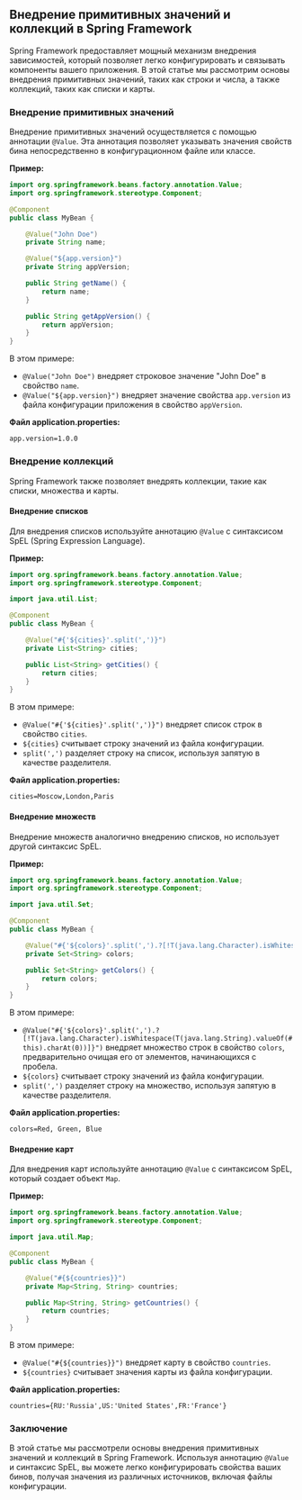 ## Внедрение примитивных значений и коллекций в Spring Framework

Spring Framework предоставляет мощный механизм внедрения зависимостей, который позволяет легко конфигурировать и связывать компоненты вашего приложения. В этой статье мы рассмотрим основы внедрения примитивных значений, таких как строки и числа, а также коллекций, таких как списки и карты.

### Внедрение примитивных значений

Внедрение примитивных значений осуществляется с помощью аннотации `@Value`. Эта аннотация позволяет указывать значения свойств бина непосредственно в конфигурационном файле или классе.

**Пример:**

```java
import org.springframework.beans.factory.annotation.Value;
import org.springframework.stereotype.Component;

@Component
public class MyBean {

    @Value("John Doe")
    private String name;

    @Value("${app.version}")
    private String appVersion;

    public String getName() {
        return name;
    }

    public String getAppVersion() {
        return appVersion;
    }
}
```

В этом примере:

* `@Value("John Doe")` внедряет строковое значение "John Doe" в свойство `name`.
* `@Value("${app.version}")` внедряет значение свойства `app.version` из файла конфигурации приложения в свойство `appVersion`.

**Файл application.properties:**

```properties
app.version=1.0.0
```

### Внедрение коллекций

Spring Framework также позволяет внедрять коллекции, такие как списки, множества и карты.

#### Внедрение списков

Для внедрения списков используйте аннотацию `@Value` с синтаксисом SpEL (Spring Expression Language).

**Пример:**

```java
import org.springframework.beans.factory.annotation.Value;
import org.springframework.stereotype.Component;

import java.util.List;

@Component
public class MyBean {

    @Value("#{'${cities}'.split(',')}")
    private List<String> cities;

    public List<String> getCities() {
        return cities;
    }
}
```

В этом примере:

* `@Value("#{'${cities}'.split(',')}")` внедряет список строк в свойство `cities`. 
* `${cities}` считывает строку значений из файла конфигурации.
* `split(',')` разделяет строку на список, используя запятую в качестве разделителя.

**Файл application.properties:**

```properties
cities=Moscow,London,Paris
```

#### Внедрение множеств

Внедрение множеств аналогично внедрению списков, но использует другой синтаксис SpEL.

**Пример:**

```java
import org.springframework.beans.factory.annotation.Value;
import org.springframework.stereotype.Component;

import java.util.Set;

@Component
public class MyBean {

    @Value("#{'${colors}'.split(',').?[!T(java.lang.Character).isWhitespace(T(java.lang.String).valueOf(#this).charAt(0))]}")
    private Set<String> colors;

    public Set<String> getColors() {
        return colors;
    }
}
```

В этом примере:

* `@Value("#{'${colors}'.split(',').?[!T(java.lang.Character).isWhitespace(T(java.lang.String).valueOf(#this).charAt(0))]}")` внедряет множество строк в свойство `colors`, предварительно очищая его от элементов, начинающихся с пробела.
* `${colors}` считывает строку значений из файла конфигурации.
* `split(',')` разделяет строку на множество, используя запятую в качестве разделителя.

**Файл application.properties:**

```properties
colors=Red, Green, Blue 
```

#### Внедрение карт

Для внедрения карт используйте аннотацию `@Value` с синтаксисом SpEL, который создает объект `Map`.

**Пример:**

```java
import org.springframework.beans.factory.annotation.Value;
import org.springframework.stereotype.Component;

import java.util.Map;

@Component
public class MyBean {

    @Value("#{${countries}}")
    private Map<String, String> countries;

    public Map<String, String> getCountries() {
        return countries;
    }
}
```

В этом примере:

* `@Value("#{${countries}}")` внедряет карту в свойство `countries`.
* `${countries}` считывает значения карты из файла конфигурации.

**Файл application.properties:**

```properties
countries={RU:'Russia',US:'United States',FR:'France'}
```

### Заключение

В этой статье мы рассмотрели основы внедрения примитивных значений и коллекций в Spring Framework. Используя аннотацию `@Value` и синтаксис SpEL, вы можете легко конфигурировать свойства ваших бинов, получая значения из различных источников, включая файлы конфигурации. 
